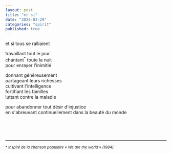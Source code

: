 ```yaml
---
layout: post
title: "et si"
date: "2024-03-29"
categories: "spirit"
published: true
---
```


et si tous se ralliaient  

travaillant tout le jour  
chantant<sup>*</sup> toute la nuit  
pour enrayer l'inimitié  

donnant généreusement  
partageant leurs richesses  
cultivant l'intelligence  
fortifiant les familles  
luttant contre la maladie  

pour abandonner tout désir d'injustice  
en s'abreuvant continuellement dans la beauté du monde  


<br/>
<br/>
<br/>


___
<sup>* *inspiré de la chanson populaire « We are the world » (1984)*</sup>
